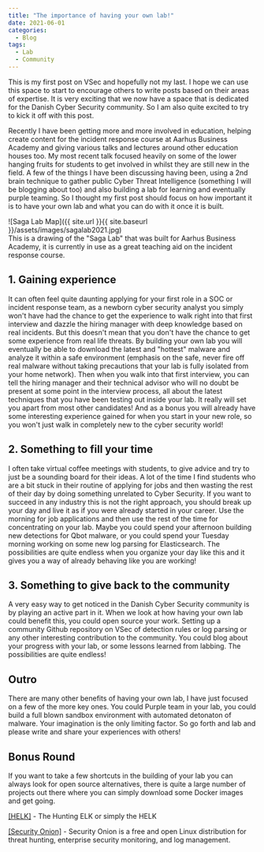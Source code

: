 ```yaml
---
title: "The importance of having your own lab!"
date: 2021-06-01
categories:
  - Blog
tags:
  - Lab
  - Community
---
```


This is my first post on VSec and hopefully not my last. I hope we can use this space to start to encourage others to write posts based on their areas of expertise. It is very exciting that we now have a space that is dedicated for the Danish Cyber Security community. So I am also quite excited to try to kick it off with this post.

Recently I have been getting more and more involved in education, helping create content for the incident response course at Aarhus Business Academy and giving various talks and lectures around other education houses too. My most recent talk focused heavily on some of the lower hanging fruits for students to get involved in whilst they are still new in the field. A few of the things I have been discussing having been, using a 2nd brain technique to gather public Cyber Threat Intelligence (something I will be blogging about too) and also building a lab for learning and eventually purple teaming. So I thought my first post should focus on how important it is to have your own lab and what you can do with it once it is built.

![Saga Lab Map]({{ site.url }}{{ site.baseurl }}/assets/images/sagalab2021.jpg)  
This is a drawing of the "Saga Lab" that was built for Aarhus Business Academy, it is currently in use as a great teaching aid on the incident response course.

## 1. Gaining experience
It can often feel quite daunting applying for your first role in a SOC or incident response team, as a newborn cyber security analyst you simply won't have had the chance to get the experience to walk right into that first interview and dazzle the hiring manager with deep knowledge based on real incidents. But this doesn't mean that you don't have the chance to get some experience from real life threats. By building your own lab you will eventually be able to download the latest and "hottest" malware and analyze it within a safe environment (emphasis on the safe, never fire off real malware without taking precautions that your lab is fully isolated from your home network). Then when you walk into that first interview, you can tell the hiring manager and their technical advisor who will no doubt be present at some point in the interview process, all about the latest techniques that you have been testing out inside your lab. It really will set you apart from most other candidates! And as a bonus you will already have some interesting experience gained for when you start in your new role, so you won't just walk in completely new to the cyber security world!

## 2. Something to fill your time
I often take virtual coffee meetings with students, to give advice and try to just be a sounding board for their ideas. A lot of the time I find students who are a bit stuck in their routine of applying for jobs and then wasting the rest of their day by doing something unrelated to Cyber Security. If you want to succeed in any industry this is not the right approach, you should break up your day and live it as if you were already started in your career. Use the morning for job applications and then use the rest of the time for concentrating on your lab. Maybe you could spend your afternoon building new detections for Qbot malware, or you could spend your Tuesday morning working on some new log parsing for Elasticsearch. The possibilities are quite endless when you organize your day like this and it gives you a way of already behaving like you are working!

## 3. Something to give back to the community
A very easy way to get noticed in the Danish Cyber Security community is by playing an active part in it. When we look at how having your own lab could benefit this, you could open source your work. Setting up a community Github repository on VSec of detection rules or log parsing or any other interesting contribution to the community. You could blog about your progress with your lab, or some lessons learned from labbing. The possibilities are quite endless!

## Outro
There are many other benefits of having your own lab, I have just focused on a few of the more key ones. You could Purple team in your lab, you could build a full blown sandbox
environment with automated detonaton of malware. Your imagination is the only limiting factor. So go forth and lab and please write and share your experiences with others!

## Bonus Round
If you want to take a few shortcuts in the building of your lab you can always look for open source alternatives, there is quite a large number of projects out there where you can simply download some Docker images and get going.

[[HELK]](https://github.com/Cyb3rWard0g/HELK) - The Hunting ELK or simply the HELK

[[Security Onion]](https://github.com/Security-Onion-Solutions/securityonion) - Security Onion is a free and open Linux distribution for threat hunting, enterprise security monitoring, and log management.

